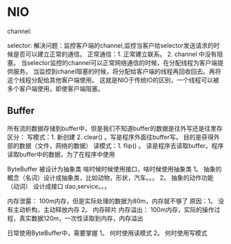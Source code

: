 # NIO
channel:

selector:
解决问题：监控客户端的channel,监控当客户给selector发送请求的时候是否可以建立正常的通信。
正常通信：1. 正常建立联系。 2. channel 中没有阻塞。
当selector监控的channel可以正常网络通信的时候，在分配线程为客户端提供服务。
当监控到chanel阻塞的时候，将分配给客户端的线程再回收回去。再将这个线程分配给其他客户端使用。
这就是NIO于传统IO的区别，一个线程可以被多个客户端使用，即使客户端阻塞。


## Buffer
所有流的数据存储到buffer中，但是我们不知道buffer的数据是往外写还是往里存
区分：
写模式：1. 新创建 2. clear() 。写是程序外面往buffer写。 目的是获得外部的数据（文件，网络的数据）
读模式：1. flip() 。 读是程序去读取buffer。程序读取buffer中的数据，为了在程序中使用


ByteBuffer 被设计为抽象类
啥时候时候使用接口，啥时候使用抽象类
1。 抽象的概念（名词）设计成抽象类，比如动物，形状，汽车。。。
2。 抽象的动作功能 （动词） 设计成接口 dao,service。。。

内存泄露：
100m内存，但是实际处理的数据为80m，内存就不够了
原因：1。 没有主动析构，主动释放内存 2。 内存碎片
内存溢出：
100m内存，实际的操作过程，真实数据120m，一次性读取到内存，内存溢出

日常使用ByteBuffer中，需要掌握
1。 何时使用读模式
2。 何时使用写模式